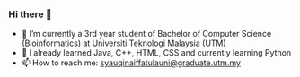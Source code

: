 ### Hi there 👋

- 🔭 I’m currently a 3rd year student of Bachelor of Computer Science (Bioinformatics) at Universiti Teknologi Malaysia (UTM)
- 💬 I already learned Java, C++, HTML, CSS and currently learning Python 
- 📫 How to reach me: syauqinaiffatulauni@graduate.utm.my

